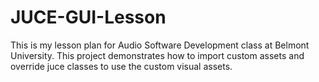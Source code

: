 # JUCE-GUI-Lesson
This is my lesson plan for Audio Software Development class at Belmont University. 
This project demonstrates how to import custom assets and override juce classes to use the custom visual assets.

